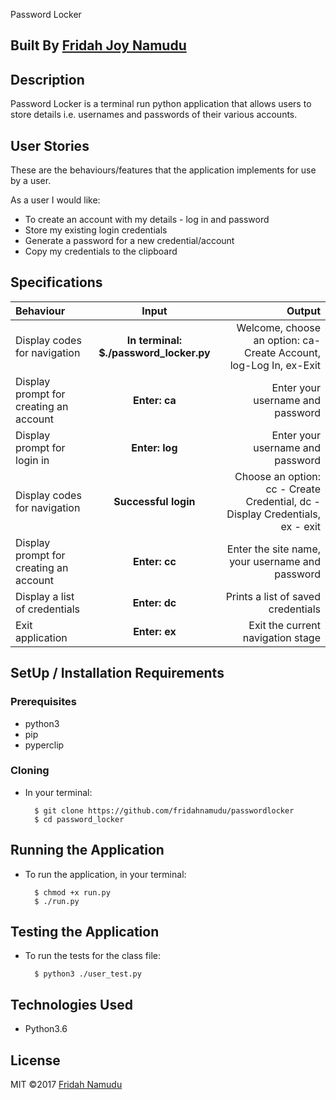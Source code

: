  Password Locker

## Built By [Fridah Joy Namudu](https://github.com/fridahnamudu/)

## Description
Password Locker is a terminal run python application that allows users to store details i.e. usernames and passwords of their various accounts.

## User Stories
These are the behaviours/features that the application implements for use by a user.

As a user I would like:
* To create an account with my details - log in and password
* Store my existing login credentials
* Generate a password for a new credential/account
* Copy my credentials to the clipboard

## Specifications
| Behaviour | Input | Output |
| :---------------- | :---------------: | ------------------: |
| Display codes for navigation | **In terminal: $./password_locker.py** | Welcome, choose an option: ca-Create Account, log-Log In, ex-Exit |
| Display prompt for creating an account | **Enter: ca** | Enter your username and password |
| Display prompt for login in | **Enter: log** | Enter your username and password |
| Display codes for navigation | **Successful login** | Choose an option: cc - Create Credential, dc - Display Credentials, ex - exit |
| Display prompt for creating an account | **Enter: cc** | Enter the site name, your username and password |
| Display a list of credentials | **Enter: dc** | Prints a list of saved credentials |
| Exit application | **Enter: ex** | Exit the current navigation stage |

## SetUp / Installation Requirements
### Prerequisites
* python3
* pip
* pyperclip


### Cloning
* In your terminal:
        
        $ git clone https://github.com/fridahnamudu/passwordlocker
        $ cd password_locker

## Running the Application
* To run the application, in your terminal:

        $ chmod +x run.py
        $ ./run.py
        
## Testing the Application
* To run the tests for the class file:

        $ python3 ./user_test.py
        
## Technologies Used
* Python3.6

## License
MIT &copy;2017 [Fridah Namudu](/)

